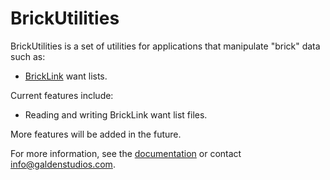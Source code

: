# BrickUtilities

BrickUtilities is a set of utilities for applications that manipulate "brick" data such as:
* [BrickLink](http://bricklink.com) want lists.

Current features include:
* Reading and writing BrickLink want list files.

More features will be added in the future.

For more information, see the [documentation](https://galdenstudios.github.io/BrickUtilities/) or contact info@galdenstudios.com.

